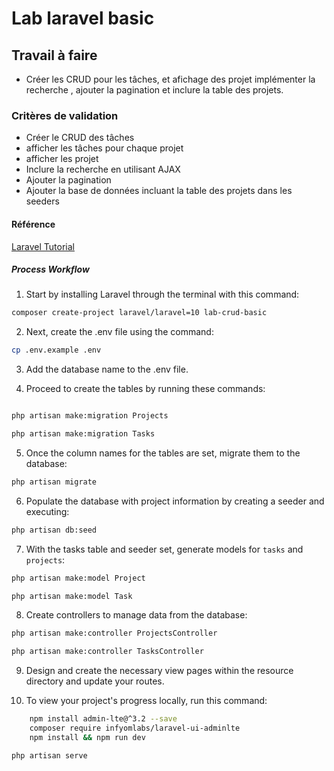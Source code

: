# Lab laravel basic

## Travail à faire

- Créer les CRUD pour les tâches, et afichage des projet implémenter la recherche , ajouter la pagination et inclure la table des projets.

### Critères de validation 

- Créer le CRUD des tâches
- afficher les tâches pour chaque projet
- afficher les projet
- Inclure la recherche en utilisant AJAX
- Ajouter la pagination
- Ajouter la base de données incluant la table des projets dans les seeders

#### Référence 

[Laravel Tutorial](https://grafikart.fr/formations/laravel)

##### Process Workflow 

1. Start by installing Laravel through the terminal with this command:

```bash
composer create-project laravel/laravel=10 lab-crud-basic

```
2. Next, create the .env file using the command:

```bash
cp .env.example .env
```
3. Add the database name to the .env file.

4. Proceed to create the tables by running these commands:

```bash

php artisan make:migration Projects

php artisan make:migration Tasks

```
5. Once the column names for the tables are set, migrate them to the database:

```bash
php artisan migrate

```

6. Populate the database with project information by creating a seeder and executing:

```bash
php artisan db:seed
```

7. With the tasks table and seeder set, generate models for `tasks` and `projects`:

```bash
php artisan make:model Project

php artisan make:model Task
```
8. Create controllers to manage data from the database:

```bash
php artisan make:controller ProjectsController 

php artisan make:controller TasksController 

```
9. Design and create the necessary view pages within the resource directory and update your routes.

10. To view your project's progress locally, run this command:



```bash
    npm install admin-lte@^3.2 --save
    composer require infyomlabs/laravel-ui-adminlte
    npm install && npm run dev
```


```bash 
php artisan serve

```
 
